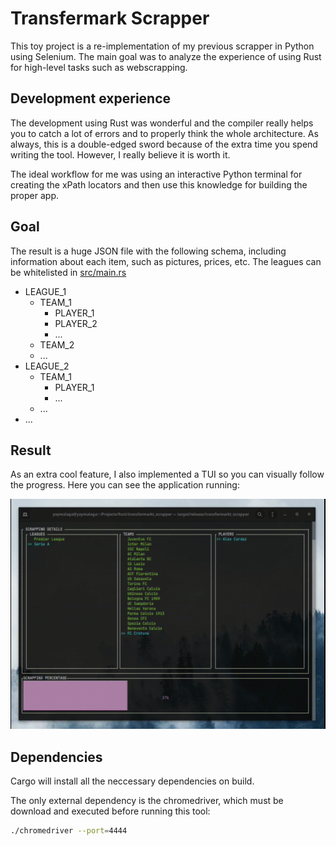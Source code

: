 # Transfermark Scrapper

This toy project is a re-implementation of my previous scrapper in Python using Selenium. The main goal was to analyze the experience of using Rust for high-level tasks such as webscrapping. 

## Development experience

The development using Rust was wonderful and the compiler really helps you to catch a lot of errors and to properly think the whole architecture. As always, this is a double-edged sword because of the extra time you spend writing the tool. However, I really believe it is worth it.

The ideal workflow for me was using an interactive Python terminal for creating the xPath locators and then use this knowledge for building the proper app.

## Goal

The result is a huge JSON file with the following schema, including information about each item, such as pictures, prices, etc. The leagues can be whitelisted in [src/main.rs](src/main.rs)

- LEAGUE_1
  - TEAM_1
    - PLAYER_1
    - PLAYER_2
    - ...
  - TEAM_2
  - ...
- LEAGUE_2
  - TEAM_1
    - PLAYER_1
    - ...
  - ...
- ...

## Result

As an extra cool feature, I also implemented a TUI so you can visually follow the progress. Here you can see the application running:

![Alt Text](scrapping.gif)

## Dependencies

Cargo will install all the neccessary dependencies on build. 

The only external dependency is the chromedriver, which must be download and executed before running this tool:

```bash
./chromedriver --port=4444
```